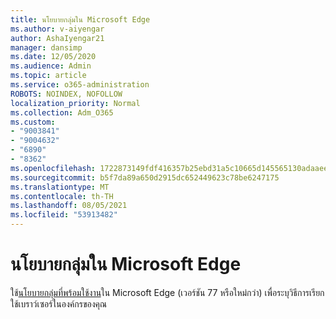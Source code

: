 ```yaml
---
title: นโยบายกลุ่มใน Microsoft Edge
ms.author: v-aiyengar
author: AshaIyengar21
manager: dansimp
ms.date: 12/05/2020
ms.audience: Admin
ms.topic: article
ms.service: o365-administration
ROBOTS: NOINDEX, NOFOLLOW
localization_priority: Normal
ms.collection: Adm_O365
ms.custom:
- "9003841"
- "9004632"
- "6890"
- "8362"
ms.openlocfilehash: 1722873149fdf416357b25ebd31a5c10665d145565130adaaee6cee30af0bdcb
ms.sourcegitcommit: b5f7da89a650d2915dc652449623c78be6247175
ms.translationtype: MT
ms.contentlocale: th-TH
ms.lasthandoff: 08/05/2021
ms.locfileid: "53913482"
---
```

# <a name="group-policies-in-microsoft-edge"></a>นโยบายกลุ่มใน Microsoft Edge

ใช้[นโยบายกลุ่มที่พร้อมใช้งาน](https://go.microsoft.com/fwlink/?linkid=2134623)ใน Microsoft Edge (เวอร์ชัน 77 หรือใหม่กว่า) เพื่อระบุวิธีการเรียกใช้เบราว์เซอร์ในองค์กรของคุณ